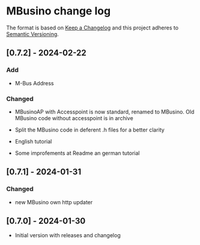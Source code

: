 # MBusino change log

The format is based on [Keep a Changelog](http://keepachangelog.com/)
and this project adheres to [Semantic Versioning](http://semver.org/).

## [0.7.2] - 2024-02-22

### Add

- M-Bus Address

### Changed

- MBusinoAP with Accesspoint is now standard, renamed to MBusino. Old MBusino code without accesspoint is in archive

- Split the MBusino code in deferent .h files for a better clarity  

- English tutorial

- Some improfements at Readme an german tutorial

## [0.7.1] - 2024-01-31

### Changed

- new MBusino own http updater

## [0.7.0] - 2024-01-30
- Initial version with releases and changelog
